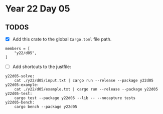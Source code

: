 # Year 22 Day 05

## TODOS

- [x] Add this crate to the global `Cargo.toml` file path.

```
members = [
    "y22/d05",
]
```

- [ ] Add shortcuts to the justfile:

```
y22d05-solve:
    cat ./y22/d05/input.txt | cargo run --release --package y22d05
y22d05-example:
    cat ./y22/d05/example.txt | cargo run --release --package y22d05
y22d05-test:
    cargo test --package y22d05 --lib -- --nocapture tests
y22d05-bench:
    cargo bench --package y22d05
```